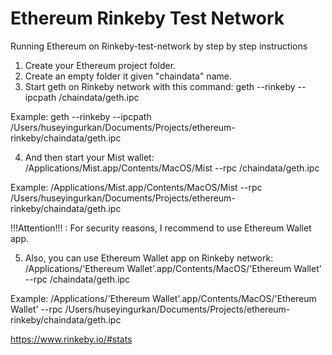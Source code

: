 # Ethereum Rinkeby Test Network
Running Ethereum on Rinkeby-test-network by step by step instructions

1) Create your Ethereum project folder.
2) Create an empty folder it given "chaindata" name.
3) Start geth on Rinkeby network with this command:
  geth --rinkeby --ipcpath <YourProjectFolderPath>/chaindata/geth.ipc
  
  Example:
  geth --rinkeby --ipcpath /Users/huseyingurkan/Documents/Projects/ethereum-rinkeby/chaindata/geth.ipc

4) And then start your Mist wallet:
  /Applications/Mist.app/Contents/MacOS/Mist --rpc <YourProjectFolderPath>/chaindata/geth.ipc
  
  Example: 
  /Applications/Mist.app/Contents/MacOS/Mist --rpc /Users/huseyingurkan/Documents/Projects/ethereum-rinkeby/chaindata/geth.ipc
  
  !!!Attention!!! : For security reasons, I recommend to use Ethereum Wallet app.

5) Also, you can use Ethereum Wallet app on Rinkeby network:
  /Applications/'Ethereum Wallet'.app/Contents/MacOS/'Ethereum Wallet' --rpc <YourProjectFolderPath>/chaindata/geth.ipc
  
  Example: 
  /Applications/'Ethereum Wallet'.app/Contents/MacOS/'Ethereum Wallet' --rpc /Users/huseyingurkan/Documents/Projects/ethereum-rinkeby/chaindata/geth.ipc

https://www.rinkeby.io/#stats
